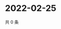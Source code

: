 # 2022-02-25

共 0 条

<!-- BEGIN WEIBO -->
<!-- 最后更新时间 Fri Feb 25 2022 13:01:13 GMT+0800 (China Standard Time) -->

<!-- END WEIBO -->
